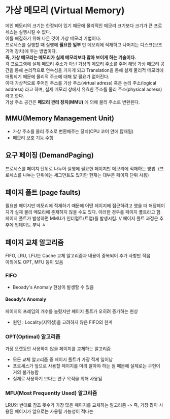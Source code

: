 # 가상 메모리 (Virtual Memory)
메인 메모리의 크기는 한정되어 있기 때문에 물리적인 메모리 크기보다 크기가 큰 프로세스는 실행시킬 수 없다.  
이를 해결하기 위해 나온 것이 가상 메모리 기법이다.  
프로세스를 실행할 때 실행에 **필요한 일부** 만 메모리에 적재하고 나머지는 디스크(보조 기억 장치)에 두는 방법이다.  
**즉, 가상 메모리는 메모리가 실제 메모리보다 많아 보이게 하는 기술이다.**  
각 프로그램에 실제 메모리 주소가 아닌 가상의 메모리 주소를 주어 해당 가상 메모리 공간을 통해 논리적으로 연속성을 가지게 되고 Translation을 통해 실제 물리적 메모리에 매핑되기 때문에 물리적 주소에 대해 알 필요가 없어진다.  
이때 가상적으로 주어진 주소를 가상 주소(virtual adress) 혹은 논리 주소(logical address) 라고 하며, 실제 메모리 상에서 유효한 주소를 물리 주소(physical adress) 라고 한다.  
가상 주소 공간은 **메모리 관리 장치(MMU)** 에 의해 물리 주소로 변환된다.

## MMU(Memory Management Unit)
  - 가상 주소를 물리 주소로 변환해주는 장치(CPU 코어 안에 탑재됨)
  - 메모리 보호 기능 수행

## 요구 페이징 (DemandPaging)
프로세스를 페이지 단위로 나누어 실행에 필요한 페이지만 메모리에 적재하는 방법. (프로세스를 나누는 단위에는 세그먼트도 있지만 현재는 대부분 페이지 단위 사용)  

## 페이지 폴트 (page faults)
필요한 페이지만 메모리에 적재하기 때문에 어떤 페이지에 접근하려고 했을 때 해당페이지가 실제 물리 메모리에 존재하지 않을 수도 있다. 이러한 경우를 페이지 폴트라고 함.  
페이지 폴트가 발생하면 MMU가 인터럽트(트랩)를 발생시킴. // 페이지 폴트 과정은 추후에 업데이트 부탁 ㅎ

## 페이지 교체 알고리즘
FIFO, LRU, LFU는 Cache 교체 알고리즘과 내용이 중복되어 추가 사항만 적음  
이외에도 OPT, MFU 등이 있음

### FIFO
  - Beoady's Anomaly 현상이 발생할 수 있음

#### Beoady's Anomaly
페이지의 프레임의 개수를 늘렸지만 페이지 폴트가 오히려 증가하는 현상
  - 원인 : Locality(지역성)을 고려하지 않은 FIFO의 한계

### OPT(Optimal) 알고리즘
가장 오랫동안 사용하지 않을 페이지를 교체하는 알고리즘
  - 모든 교체 알고리즘 중 페이지 폴트가 가장 적게 일어남
  - 프로세스가 앞으로 사용할 페이지를 미리 알아야 하는 점 때문에 실제로는 구현이 거의 불가능함
  - 실제로 사용하기 보다는 연구 목적을 위해 사용됨

### MFU(Most Frequently Used) 알고리즘
LRU와 반대로 참조 횟수가 가장 많은 페이지를 교체하는 알고리즘 -> 즉, 가장 많이 사용된 페이지가 앞으로는 사용될 가능성이 적다는 

